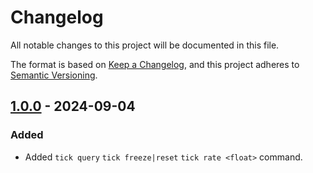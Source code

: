 # Changelog

All notable changes to this project will be documented in this file.

The format is based on [Keep a Changelog](https://keepachangelog.com/en/1.0.0/),
and this project adheres to [Semantic Versioning](https://semver.org/spec/v2.0.0.html).

## [1.0.0] - 2024-09-04

### Added

+ Added `tick query` `tick freeze|reset` `tick rate <float>` command.

[1.0.0]: https://github.com/odorajbotoj/TickCommand/releases/tag/v1.0.0
